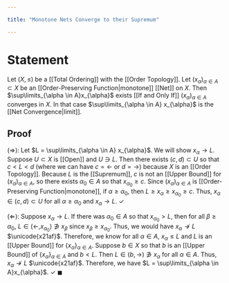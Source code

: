 ```yaml
---

title: "Monotone Nets Converge to their Supremum"

---
```

# Statement
Let $(X, \leq)$ be a [[Total Ordering]] with the [[Order Topology]]. Let $(x_{\alpha})_{\alpha \in A} \subset X$ be an [[Order-Preserving Function|monotone]] [[Net]] on $X$. Then $\sup\limits_{\alpha \in A}x_{\alpha}$ exists [[If and Only If]] $(x_{\alpha})_{\alpha \in A}$ converges in $X$. In that case $\sup\limits_{\alpha \in A} x_{\alpha}$ is the [[Net Convergence|limit]].

## Proof
($\Rightarrow$): Let $L = \sup\limits_{\alpha \in A} x_{\alpha}$. We will show $x_{\alpha} \to L$. Suppose $U \subset X$ is [[Open]] and $U \ni L$. Then there exists $(c, d) \subset U$ so that $c < L < d$ (where we can have $c =  \leftarrow$ or $d = \rightarrow$) because $X$ is an [[Order Topology]]. Because $L$ is the [[Supremum]], $c$ is not an [[Upper Bound]] for $(x_{\alpha})_{\alpha \in A}$, so there exists $\alpha_{0} \in A$ so that $x_{\alpha_{0}} \geq c$. Since $(x_{\alpha})_{\alpha \in A}$ is [[Order-Preserving Function|monotone]], if $\alpha \geq \alpha_{0}$, then $L \geq x_{\alpha} \geq x_{\alpha_{0}} \geq c$. Thus, $x_{\alpha} \in (c,d) \subset U$ for all $\alpha \geq \alpha_{0}$ and $x_{\alpha} \to L$. $\checkmark$

$(\Leftarrow)$: Suppose $x_{\alpha} \to L$. If there was $\alpha_{0} \in A$ so that $x_{\alpha_{0}} > L$, then for all $\beta \geq \alpha_{0}$, $L \in ( \leftarrow, x_{\alpha_{0}}) \not\ni x_{\beta}$ since $x_{\beta} \geq x_{\alpha_{0}}$. Thus, we would have $x_{\alpha} \not\to L$ $\unicode{x21af}$. Therefore, we know for all $\alpha \in A$, $x_{\alpha} \leq L$ and $L$ is an [[Upper Bound]] for $\{x_{\alpha}\}_{\alpha \in A}$. Suppose $b \in X$ so that $b$ is an [[Upper Bound]] of $\{x_{\alpha}\}_{\alpha \in A}$ and $b < L$. Then $L \in (b, \rightarrow) \not\ni x_{\alpha}$ for all $\alpha \in A$. Thus, $x_{\alpha} \not\to L$ $\unicode{x21af}$. Therefore, we have $L = \sup\limits_{\alpha \in A}x_{\alpha}$. $\checkmark$
$\blacksquare$